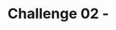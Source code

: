 # Challenge 02 - <Title of Challenge> - Coach's Guide 

[< Previous Solution](./Solution-01.md) - **[Home](./README.md)** - [Next Solution >](./Solution-03.md)

## Notes & Guidance

This challenge is about interacting with virtual assistants that will provide the following functionality:

- Answer Questions about the Contoso Islands (Assistant Elizabeth)
- Create Accounts, Manage Customer Bank Account Balances (Deposits, Withdrawals) - Assistant Esther
- Make or Cancel Yacht Reservations for Contoso Island Tourists - Assistan Miriam


We have the following AI Assistants
For this challenge, the student participant needs to modify the following files in the assistant_configurations folder of the app
- assistant_name.json: this contains a description of all the tools this assistant needs to perform its tasks
- assistant_name.txt: this is the system message that controls the behavior of the AI assistant

The front end application simply needs to modify the environment.ts file to point to the specific endpoint where the API service is running to enable the AI Assistant interaction with the user.

### System Message

````shell
You are a helpful assistant. Your name is Elizabeth Contoso.

Always ask the customer how you can help them.

If you need to check the account balance, ask the customer for their email address and preferred currency.

Only use the functions you have been provided with.

If you are not sure what the answer is, tell the customer that you are not sure.

````
#### Tools Configuration

For the tools configuration, what is critical is the accurate description of the tool as well as each of the parameters it expects.

````json
[
    {
        "type": "function",
        "function": {
            "name": "get_information",
            "description": "Retrieves answers to relevant questions about the country Contoso Islands",
            "parameters": {
                "type": "object",
                "properties": {
                    "query": {
                        "type": "string",
                        "description": "The question about Contoso Islands"
                    }
                },
                "required": ["query"]
            }
        }
    }
]
````
